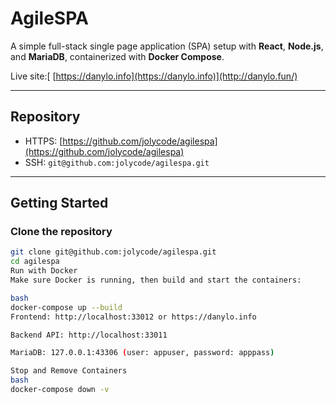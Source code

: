 # AgileSPA

A simple full-stack single page application (SPA) setup with **React**, **Node.js**, and **MariaDB**, containerized with **Docker Compose**.  

Live site:[ [https://danylo.info](https://danylo.info)](http://danylo.fun/)

---

## Repository

- HTTPS: [https://github.com/jolycode/agilespa](https://github.com/jolycode/agilespa)  
- SSH: `git@github.com:jolycode/agilespa.git`

---

## Getting Started

### Clone the repository

```bash
git clone git@github.com:jolycode/agilespa.git
cd agilespa
Run with Docker
Make sure Docker is running, then build and start the containers:

bash
docker-compose up --build
Frontend: http://localhost:33012 or https://danylo.info

Backend API: http://localhost:33011

MariaDB: 127.0.0.1:43306 (user: appuser, password: apppass)

Stop and Remove Containers
bash
docker-compose down -v
